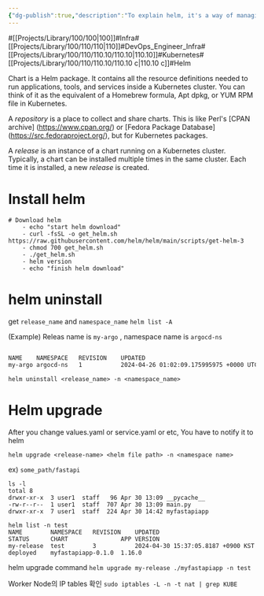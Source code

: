 ```yaml
---
{"dg-publish":true,"description":"To explain helm, it's a way of managing Kubernetes resources in a package, because it's hard to manage multiple commands every time, every time in different environments, so we make it into code. It's a kind of Kubernetes IaC (Infrastructure as Code), so the minimum requirement is that you have a Kubernetes cluster running.","permalink":"/projects/library/100/110/110-10/110-10-c/","dgPassFrontmatter":true,"noteIcon":"0","created":"2024-06-19T23:55:47.587+09:00","updated":"2024-06-19T23:54:18.336+09:00"}
---
```



#[[Projects/Library/100/100\|100]]#Infra#[[Projects/Library/100/110/110\|110]]#DevOps_Engineer_Infra#[[Projects/Library/100/110/110.10/110.10\|110.10]]#Kubernetes#[[Projects/Library/100/110/110.10/110.10 c\|110.10 c]]#Helm


Chart is a Helm package. It contains all the resource definitions needed to run applications, tools, and services inside a Kubernetes cluster. You can think of it as the equivalent of a Homebrew formula, Apt dpkg, or YUM RPM file in Kubernetes.

A _repository_ is a place to collect and share charts. This is like Perl's [CPAN archive] (https://www.cpan.org/) or [Fedora Package Database] (https://src.fedoraproject.org/), but for Kubernetes packages.

A _release_ is an instance of a chart running on a Kubernetes cluster. Typically, a chart can be installed multiple times in the same cluster. Each time it is installed, a new _release_ is created.



# Install helm
```
# Download helm
    - echo "start helm download"
    - curl -fsSL -o get_helm.sh https://raw.githubusercontent.com/helm/helm/main/scripts/get-helm-3
    - chmod 700 get_helm.sh
    - ./get_helm.sh
    - helm version
    - echo "finish helm download"
```



# helm uninstall
get `release_name` and `namespace_name`
`helm list -A`

(Example) Releas name is `my-argo` , namespace name is `argocd-ns`
```bash

NAME   	NAMESPACE	REVISION	UPDATED                                	STATUS  	CHART         	APP VERSION
my-argo	argocd-ns  	1       	2024-04-26 01:02:09.175995975 +0000 UTC	deployed	argo-cd-6.7.15	v2.10.7
```

`helm uninstall <release_name> -n <namespace_name>`


# Helm upgrade
After you change values.yaml or service.yaml or etc,  You have to notify it to helm



`helm upgrade <release-name> <helm file path> -n <namespace name>`

ex)
`some_path/fastapi`
```
ls -l
total 8
drwxr-xr-x  3 user1  staff   96 Apr 30 13:09 __pycache__
-rw-r--r--  1 user1  staff  707 Apr 30 13:09 main.py
drwxr-xr-x  7 user1  staff  224 Apr 30 14:42 myfastapiapp

helm list -n test
NAME      	NAMESPACE	REVISION	UPDATED                           	STATUS  	CHART             	APP VERSION
my-release	test     	3       	2024-04-30 15:37:05.8187 +0900 KST	deployed	myfastapiapp-0.1.0	1.16.0
```

helm upgrade command
`helm upgrade my-release ./myfastapiapp -n test`





Worker Node의 IP tables 확인
`sudo iptables -L -n -t nat | grep KUBE`